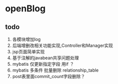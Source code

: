 # openBlog

## todo

1. 各模块增加log
2. 后端增删改相关功能实现,Controller和Manager实现
3. jsp页面简单实现
4. 基于注解的javabean共享问题处理
5. mybatis 仅更新指定字段 用if ？
6. mybatis 多条件 批量删除 relationship_table
7. post表里面commit_count字段删除？